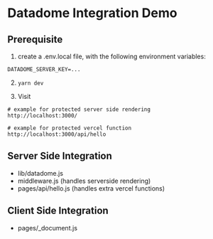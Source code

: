 # Datadome Integration Demo

## Prerequisite

1. create a .env.local file, with the following environment variables:

```
DATADOME_SERVER_KEY=...
```

2. `yarn dev`

3. Visit 

```
# example for protected server side rendering
http://localhost:3000/

# example for protected vercel function
http://localhost:3000/api/hello
```

## Server Side Integration

- lib/datadome.js
- middleware.js (handles serverside rendering)
- pages/api/hello.js (handles extra vercel functions)

## Client Side Integration

- pages/_document.js
